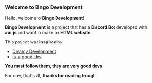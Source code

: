 ### Welcome to Bingo Development

Hello, welcome to **Bingo Development**!

**Bingo Development** is a project that has a **Discord Bot** developed with **aoi.js** and want to make an **HTML website**.

This project was **inspired** by:

- [Dreamy Development](https://discord.gg/4DQH6sJt3p)
- [is-a-good-dev](https://is-a-good.dev/discord)

**You must follow them, they are very good devs.**

For now, that's all, __thanks for reading trough__!
